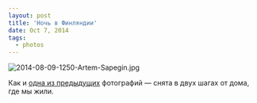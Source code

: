 ```yaml
---
layout: post
title: 'Ночь в Финляндии'
date: Oct 7, 2014
tags:
  - photos
---
```


![2014-08-09-1250-Artem-Sapegin.jpg](photo://1384)

Как и [одна из предыдущих](http://birdwatcher.ru/blog/5741/) фотографий — снята в двух шагах от дома, где мы жили.
